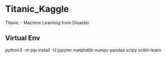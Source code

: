 # Titanic_Kaggle
Titanic - Machine Learning from Disaster

Virtual Env
----------------
python3 -m pip install -U jupyter matplotlib numpy pandas scipy scikit-learn
